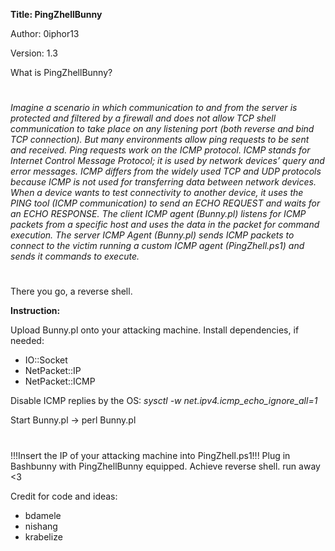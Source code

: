 **Title: PingZhellBunny**

Author: 0iphor13

Version: 1.3

What is PingZhellBunny?
#
*Imagine a scenario in which communication to and from the server is protected and filtered by a firewall and does not allow TCP shell communication to take place on any listening port (both reverse and bind TCP connection).*
*But many environments allow ping requests to be sent and received. Ping requests work on the ICMP protocol.*
*ICMP stands for Internet Control Message Protocol; it is used by network devices’ query and error messages. ICMP differs from the widely used TCP and UDP protocols because ICMP is not used for transferring data between network devices.*
*When a device wants to test connectivity to another device, it uses the PING tool (ICMP communication) to send an ECHO REQUEST and waits for an ECHO RESPONSE.*
*The client ICMP agent (Bunny.pl) listens for ICMP packets from a specific host and uses the data in the packet for command execution.*
*The server ICMP Agent (Bunny.pl) sends ICMP packets to connect to the victim running a custom ICMP agent (PingZhell.ps1) and sends it commands to execute.*
#
There you go, a reverse shell.

**Instruction:**

Upload Bunny.pl onto your attacking machine.
Install dependencies, if needed:
- IO::Socket
- NetPacket::IP
- NetPacket::ICMP

Disable ICMP replies by the OS:
    *sysctl -w net.ipv4.icmp_echo_ignore_all=1*

Start Bunny.pl -> perl Bunny.pl
#
!!!Insert the IP of your attacking machine into PingZhell.ps1!!!
Plug in Bashbunny with PingZhellBunny equipped.
Achieve reverse shell.
run away <3


Credit for code and ideas:
- bdamele
- nishang
- krabelize

